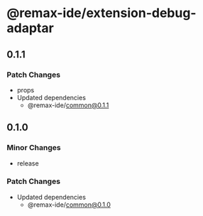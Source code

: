 # @remax-ide/extension-debug-adaptar

## 0.1.1

### Patch Changes

- props
- Updated dependencies
  - @remax-ide/common@0.1.1

## 0.1.0

### Minor Changes

- release

### Patch Changes

- Updated dependencies
  - @remax-ide/common@0.1.0
